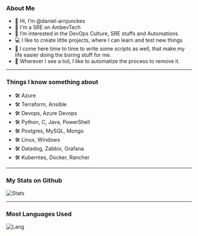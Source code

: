 
### About Me

- 👋  Hi, I’m @daniel-arnjunckes <Daniel Arnoldo Junckes or DAJ>
- 🍺  I'm a SRE on AmbevTech
- 👀  I’m interested in the DevOps Culture, SRE stuffs and Automations
- 💻  I like to create little projects, where I can  learn and test new things
- 📌  I come here time to time to write some scripts as well, that make my life easier doing the boring stuff for me.
- 🐞  Wherever I see a toil, I like to automatize the process to remove it.

----
  
### Things I know something about

- 🛠  Azure
- 🛠  Terraform, Ansible
- 🛠  Devops, Azure Devops
- 🛠  Python, C, Java, PowerShell
- 🛠  Postgres, MySQL, Mongo
- 🛠  Linux, Windows
- 🛠  Datadog, Zabbix, Grafana
- 🛠  Kuberntes, Docker, Rancher

----
### My Stats on Github

![Stats](https://github-readme-stats.vercel.app/api?username=daniel-arnjunckes&count_private=true&hide_border=1) 

----
### Most Languages Used

![Lang](https://github-readme-stats.vercel.app/api/top-langs/?username=daniel-arnjunckes&langs_count=10)



<!---
daniel-arnjunckes/daniel-arnjunckes is a ✨ special ✨ repository because its `README.md` (this file) appears on your GitHub profile.
You can click the Preview link to take a look at your changes.
--->
